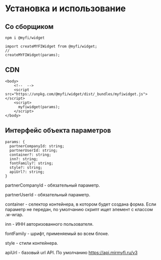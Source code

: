 # Установка и использование

## Со сборщиком

```
npm i @myfi/widget
```

```
import createMYFIWidget from @myfi/widget;
//
createMYFIWidget(params);
```

## CDN

```
<body>
    <!--  -->
    <script src="https://unpkg.com/@myfi/widget/dist/_bundles/myfiwidget.js"></script>
    <script>
      myfiwidget(params);
    </script>
</body>
```

## Интерфейс объекта параметров

```
params: {
  partnerCompanyId: string;
  partnerUserId: string;
  container?: string;
  inn?: string;
  fontFamily?: string;
  style?: string;
  apiUrl?: string;
}
```

partnerCompanyId - обязательный параметр.

partnerUserId - обязательный параметр.

container - селектор контейнера, в котором будет создана форма. Если параметр не передан, по умолчанию скрипт ищет элемент с классом .w-wrap.

inn - ИНН авторизованного пользователя.

fontFamily - шрифт, применяемый во всем блоке.

style - стили контейнера.

apiUrl - базовый url API. По умолчанию https://api.mirmyfi.ru/v3
